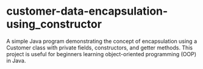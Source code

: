 # customer-data-encapsulation-using_constructor
A simple Java program demonstrating the concept of encapsulation using a Customer class with private fields, constructors, and getter methods. This project is useful for beginners learning object-oriented programming (OOP) in Java.
